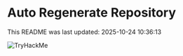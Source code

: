 # Auto Regenerate Repository

This README was last updated: 2025-10-24 10:36:13

 ![TryHackMe](https://tryhackme.com/badge/533634)